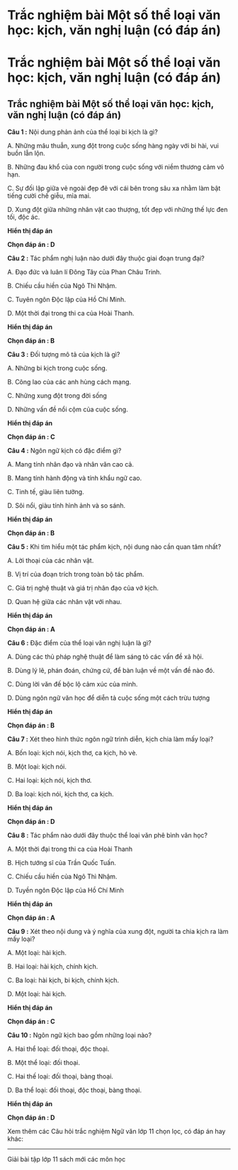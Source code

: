 # Trắc nghiệm bài Một số thể loại văn học: kịch, văn nghị luận (có đáp án)

# Trắc nghiệm bài Một số thể loại văn học: kịch, văn nghị luận (có đáp án)

## Trắc nghiệm bài Một số thể loại văn học: kịch, văn nghị luận (có đáp án)

**Câu 1 :** Nội dung phản ảnh của thể loại bi kịch là gì? 

A. Những mâu thuẫn, xung đột trong cuộc sống hàng ngày với bi hài, vui buồn lẫn lộn.

B. Những đau khổ của con người trong cuộc sống với niềm thương cảm vô hạn.

C. Sự đối lập giữa vẻ ngoài đẹp đẽ với cái bên trong sâu xa nhằm làm bật tiếng cười chế giễu, mỉa mai.

D. Xung đột giữa những nhân vật cao thượng, tốt đẹp với những thế lực đen tối, độc ác.

**Hiển thị đáp án**

**Chọn đáp án : D**

**Câu 2 :** Tác phẩm nghị luận nào dưới đây thuộc giai đoạn trung đại? 

A. Đạo đức và luân lí Đông Tây của Phan Châu Trinh.

B. Chiếu cầu hiền của Ngô Thì Nhậm.

C. Tuyên ngôn Độc lập của Hồ Chí Minh.

D. Một thời đại trong thi ca của Hoài Thanh.

**Hiển thị đáp án**

**Chọn đáp án : B**

**Câu 3 :** Đối tượng mô tả của kịch là gì? 

A. Những bi kịch trong cuộc sống.

B. Công lao của các anh hùng cách mạng.

C. Những xung đột trong đời sống

D. Những vấn đề nổi cộm của cuộc sống.

**Hiển thị đáp án**

**Chọn đáp án : C**

**Câu 4 :** Ngôn ngữ kịch có đặc điểm gì? 

A. Mang tính nhân đạo và nhân văn cao cả.

B. Mang tính hành động và tính khẩu ngữ cao.

C. Tinh tế, giàu liên tưởng.

D. Sôi nổi, giàu tính hình ảnh và so sánh.

**Hiển thị đáp án**

**Chọn đáp án : B**

**Câu 5 :** Khi tìm hiểu một tác phẩm kịch, nội dung nào cần quan tâm nhất? 

A. Lời thoại của các nhân vật.

B. Vị trí của đoạn trích trong toàn bộ tác phẩm.

C. Giá trị nghệ thuật và giá trị nhân đạo của vở kịch.

D. Quan hệ giữa các nhân vật với nhau.

**Hiển thị đáp án**

**Chọn đáp án : A**

**Câu 6 :** Đặc điểm của thể loại văn nghị luận là gì? 

A. Dùng các thủ pháp nghệ thuật để làm sáng tỏ các vấn đề xã hội.

B. Dùng lý lẽ, phán đoán, chứng cứ, để bàn luận về một vấn đề nào đó.

C. Dùng lời văn đế bộc lộ cảm xúc của mình.

D. Dùng ngôn ngữ văn học để diễn tả cuộc sống một cách trừu tượng

**Hiển thị đáp án**

**Chọn đáp án : B**

**Câu 7 :** Xét theo hình thức ngôn ngữ trình diễn, kịch chia làm mấy loại? 

A. Bốn loại: kịch nói, kịch thơ, ca kịch, hò vè.

B. Một loại: kịch nói.

C. Hai loại: kịch nói, kịch thơ.

D. Ba loại: kịch nói, kịch thơ, ca kịch.

**Hiển thị đáp án**

**Chọn đáp án : D**

**Câu 8 :** Tác phẩm nào dưới đây thuộc thể loại văn phê bình văn học? 

A. Một thời đại trong thi ca của Hoài Thanh

B. Hịch tướng sĩ của Trần Quốc Tuấn.

C. Chiếu cầu hiền của Ngô Thì Nhậm.

D. Tuyền ngôn Độc lập của Hồ Chí Minh

**Hiển thị đáp án**

**Chọn đáp án : A**

**Câu 9 :** Xét theo nội dung và ý nghĩa của xung đột, người ta chia kịch ra làm mấy loại? 

A. Một loại: hài kịch.

B. Hai loại: hài kịch, chính kịch.

C. Ba loại: hài kịch, bi kịch, chính kịch.

D. Một loại: hài kịch.

**Hiển thị đáp án**

**Chọn đáp án : C**

**Câu 10 :** Ngôn ngữ kịch bao gồm những loại nào? 

A. Hai thể loại: đối thoại, độc thoại.

B. Một thể loại: đối thoại.

C. Hai thế loại: đối thoại, bàng thoại.

D. Ba thể loại: đối thoại, độc thoại, bàng thoại.

**Hiển thị đáp án**

**Chọn đáp án : D**

Xem thêm các Câu hỏi trắc nghiệm Ngữ văn lớp 11 chọn lọc, có đáp án hay khác:

* * *

Giải bài tập lớp 11 sách mới các môn học
